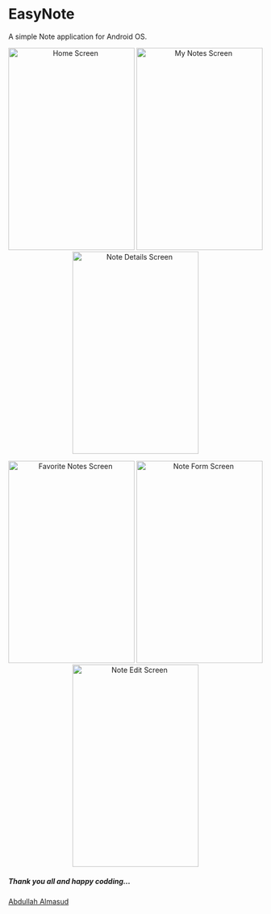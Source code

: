 # EasyNote
A simple Note application for Android OS.

<p align="center">
  <img width="250" height="400" src="https://raw.githubusercontent.com/almasud/NotePad/master/screenshots/home_screen.jpg" alt="Home Screen"/>
  <img width="250" height="400" src="https://raw.githubusercontent.com/almasud/NotePad/master/screenshots/my_notes_screen.jpg" alt="My Notes Screen"/>
  <img width="250" height="400" src="https://raw.githubusercontent.com/almasud/NotePad/master/screenshots/note_details_screen.jpg" alt="Note Details Screen"/>
</p>
<p align="center">
  <img width="250" height="400" src="https://raw.githubusercontent.com/almasud/NotePad/master/screenshots/favorite_notes_screen.jpg" alt="Favorite Notes Screen"/>
  <img width="250" height="400" src="https://raw.githubusercontent.com/almasud/NotePad/master/screenshots/note_form_screen.jpg" alt="Note Form Screen"/>
  <img width="250" height="400" src="https://raw.githubusercontent.com/almasud/NotePad/master/screenshots/note_edit_screen.jpg" alt="Note Edit Screen"/>
</p>


##### Thank you all and happy codding... 
[Abdullah Almasud](https://almasud.github.io)
